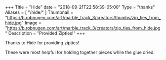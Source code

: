 +++
Title = "Hide"
date = "2018-09-21T22:58:39-05:00"
Type = "thanks"
Aliases = [
    "/hide/"
]
Thumbnail = "https://b.robnugen.com/art/marble_track_3/creators/thumbs/zip_ties_from_hide.jpg"
Image = "https://b.robnugen.com/art/marble_track_3/creators/zip_ties_from_hide.jpg"
Description = "Provided Zipties!"
+++

Thanks to Hide for providing zipties!

These were most helpful for holding together pieces while the glue dried.
